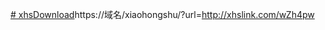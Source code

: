 [# xhsDownload](https://域名/xiaohongshu/?url=http://xhslink.com/wZh4pw)https://域名/xiaohongshu/?url=http://xhslink.com/wZh4pw
